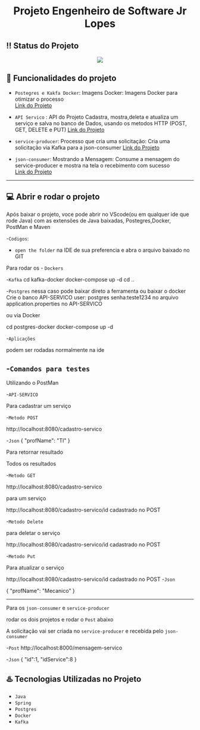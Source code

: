 <h1 align="center"> Projeto Engenheiro de Software Jr Lopes</h1>

## :bangbang: Status do Projeto
<p align="center">
<img src="http://img.shields.io/static/v1?label=STATUS&message=EM%20DESENVOLVIMENTO&color=GREEN&style=for-the-badge"/>
</p>

## :hammer: Funcionalidades do projeto

- `Postegres e Kakfa Docker`: Imagens Docker: 
Imagens Docker para otimizar o processo  
<a href="https://github.com/gbacharel/Alura-Imersao-Java-Sprint/tree/master/projetos/aula2">Link do Projeto</a>

- `API Servico` : API do Projeto
Cadastra, mostra,deleta e atualiza um serviço e salva no banco de Dados, usando os metodos HTTP (POST, GET, DELETE e PUT)
<a href="https://github.com/gbacharel/Alura-Imersao-Java-Sprint/tree/master/projetos/aula1">Link do Projeto</a>

- `service-producer`: Processo que cria uma solicitação: 
Cria uma solicitação via Kafka para a json-consumer 
<a href="https://github.com/gbacharel/Alura-Imersao-Java-Sprint/tree/master/projetos/aula2">Link do Projeto</a>

- `json-consumer`: Mostrando a Mensagem: 
Consume a mensagem do service-producer e mostra na tela o recebimento com sucesso  
<a href="https://github.com/gbacharel/Alura-Imersao-Java-Sprint/tree/master/projetos/aula3">Link do Projeto</a>

-----------------------------------------------------------------------------------------------------------------------------
## :computer: Abrir e rodar o projeto 
Após baixar o projeto, voce pode abrir no VScode(ou em qualquer ide que rode Java) 
com as extensões de Java baixadas, Postegres,Docker, PostMan e Maven 

-`Codigos`:

- `open the folder` na IDE de sua preferencia e abra o arquivo baixado no GIT 

Para rodar os - `Dockers`

-`Kafka`
cd kafka-docker 
docker-compose up -d 
cd ..

-`Postgres`
nessa caso pode baixar direto a ferramenta ou baixar o docker 
Crie o banco API-SERVICO 
user: postgres 
senha:teste1234
no arquivo application.properties no API-SERVICO 

ou via Docker 

cd postgres-docker 
docker-compose up -d

-`Aplicações`

podem ser rodadas normalmente na ide 

-`Comandos para testes`
----------------------------------------------------------------------------------------------------------------

Utilizando o PostMan 

-`API-SERVICO`

Para cadastrar um serviço 

-`Metodo POST` 

http://localhost:8080/cadastro-servico

-`Json` 
{
    "profName": "TI"
}

Para retornar resultado 

Todos os resultados 

-`Metodo GET` 

http://localhost:8080/cadastro-servico

para um serviço 

http://localhost:8080/cadastro-servico/id cadastrado no POST 

-`Metodo Delete`

para deletar o serviço 

http://localhost:8080/cadastro-servico/id cadastrado no POST 

-`Metodo Put`

Para atualizar o serviço

http://localhost:8080/cadastro-servico/id cadastrado no POST 
-`Json`

{
    "profName": "Mecanico"
}

-------------------------------------------------------------------------------------------------
Para os `json-consumer` e `service-producer`

rodar os dois projetos e rodar o `Post` abaixo 

A solicitação vai ser criada no `service-producer` e recebida pelo `json-consumer`

-`Post` http://localhost:8000/mensagem-servico 

-`Json`
{
    "id":1,
    "idService":8
}

## :hotsprings: Tecnologias Utilizadas no Projeto
-  `Java`
-  `Spring`
-  `Postgres`
-  `Docker`
-  `Kafka`
